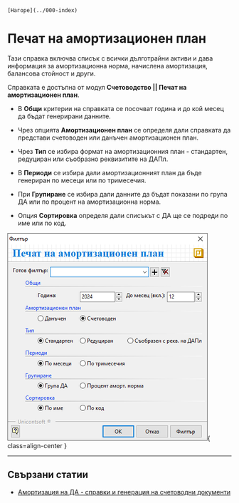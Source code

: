 ```{only} html
[Нагоре](../000-index)
```

# Печат на амортизационен план

Тази справка включва списък с всички дълготрайни активи и дава информация за амортизационна норма, начислена амортизация, балансова стойност и други.  

Справката е достъпна от модул **Счетоводство || Печат на амортизационен план**.  

- В **Общи** критерии на справката се посочват година и до кой месец да бъдат генерирани данните.  

- Чрез опцията **Амортизационен план** се определя дали справката да представи счетоводен или данъчен амортизационен план.  

- Чрез **Тип** се избира формат на амортизационния план - стандартен, редуциран или съобразно реквизитите на ДАПл.   

- В **Периоди** се избира дали амортизационният план да бъде генериран по месеци или по тримесечия.  

- При **Групиране** се избира дали данните да бъдат показани по група ДА или по процент на амортизационна норма. 

- Опция **Сортировка** определя дали списъкът с ДА ще се подреди по име или по код.

![](908-asset-depreciation-plan-printing.png){ class=align-center } 
___  
## Свързани статии

- [Амортизация на ДА - справки и генерация на счетоводни документи](https://docs.unicontsoft.com/blog/20240423-fixed-assets.html#id3)
